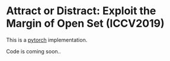 # Attract or Distract: Exploit the Margin of Open Set (ICCV2019)
This is a [pytorch](http://pytorch.org/) implementation.

Code is coming soon..
